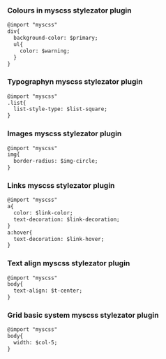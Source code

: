 ### Colours in myscss stylezator plugin
```markdown
@import "myscss"
div{
  background-color: $primary;
  ul{
    color: $warning;
  }
}
```
### Typographyn myscss stylezator plugin
```markdown
@import "myscss"
.list{
  list-style-type: $list-square;
}
```
### Images myscss stylezator plugin
```markdown
@import "myscss"
img{
  border-radius: $img-circle;
}
```
### Links myscss stylezator plugin
```markdown
@import "myscss"
a{
  color: $link-color;
  text-decoration: $link-decoration;
}
a:hover{
  text-decoration: $link-hover;
}
```
### Text align myscss stylezator plugin
```markdown
@import "myscss"
body{
  text-align: $t-center;
}
```
### Grid basic system myscss stylezator plugin
```markdown
@import "myscss"
body{
  width: $col-5;
}
```

